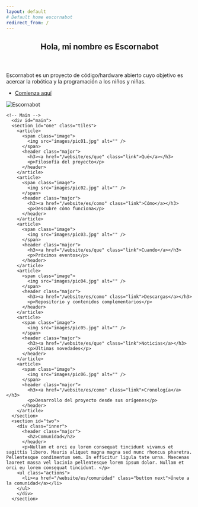 ```yaml
---
layout: default
# Default home escornabot
redirect_from: /
---
```


<div class="home center">
  <section id="banner" class="major">
    <div class="inner">
    <header class="major">
        <h1>Hola, mi nombre es Escornabot</h1>
      </header>
      <div class="content"> 
      <div class="text">     
        <p>Escornabot es un proyecto de código/hardware abierto cuyo objetivo es acercar la robótica y la programación a los niños y niñas.</p>
        <ul class="actions">
          <li><a href="#one" class="button next scrolly">Comienza aquí</a></li>
        </ul>
        </div> 
        <div class="main-img">
          <img src="/website/img/escornabot.png" alt="Escornabot"/>
        </div>
      </div>
    </div>
  </section>

  	<!-- Main -->
	  <div id="main">
      <section id="one" class="tiles">
        <article>
          <span class="image">
            <img src="images/pic01.jpg" alt="" /> 
          </span>
          <header class="major">
            <h3><a href="/website/es/que" class="link">Qué</a></h3>
            <p>Filosofía del proyecto</p>
          </header>
        </article>
        <article>
          <span class="image">
            <img src="images/pic02.jpg" alt="" />
          </span>
          <header class="major">
            <h3><a href="/website/es/como" class="link">Cómo</a></h3>
            <p>Descubre cómo funciona</p>
          </header>
        </article>
        <article>
          <span class="image">
            <img src="images/pic03.jpg" alt="" />
          </span>
          <header class="major">
            <h3><a href="/website/es/que" class="link">Cuando</a></h3>
            <p>Próximos eventos</p>
          </header>
        </article>
        <article>
          <span class="image">
            <img src="images/pic04.jpg" alt="" />
          </span>
          <header class="major">
            <h3><a href="/website/es/como" class="link">Descargas</a></h3>
            <p>Repositorio y contenidos complementarios</p>
          </header>
        </article>
        <article>
          <span class="image">
            <img src="images/pic05.jpg" alt="" />
          </span>
          <header class="major">
            <h3><a href="/website/es/que" class="link">Noticias</a></h3>
            <p>Últimas novedades</p>
          </header>
        </article>
        <article>
          <span class="image">
            <img src="images/pic06.jpg" alt="" />
          </span>
          <header class="major">
            <h3><a href="/website/es/como" class="link">Cronología</a></h3>
            <p>Desarrollo del proyecto desde sus orígenes</p>
          </header>
        </article>
      </section>
      <section id="two">
        <div class="inner">
          <header class="major">
            <h2>Comunidad</h2>
          </header>
          <p>Nullam et orci eu lorem consequat tincidunt vivamus et sagittis libero. Mauris aliquet magna magna sed nunc rhoncus pharetra. Pellentesque condimentum sem. In efficitur ligula tate urna. Maecenas laoreet massa vel lacinia pellentesque lorem ipsum dolor. Nullam et orci eu lorem consequat tincidunt. </p>
        <ul class="actions">
          <li><a href="/website/es/comunidad" class="button next">Únete a la comunidad</a></li>
        </ul>
        </div>
      </section>
  </div>
  
</div>
